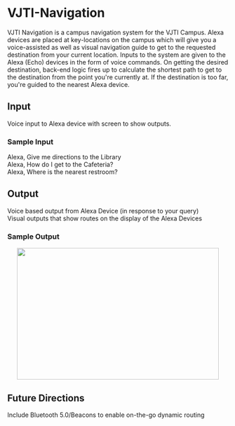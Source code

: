 # VJTI-Navigation
VJTI Navigation is a campus navigation system for the VJTI Campus. Alexa devices are placed at key-locations on the campus which will give you a voice-assisted as well as visual navigation guide to get to the requested destination from your current location. Inputs to the system are given to the Alexa (Echo) devices in the form of voice commands. On getting the desired destination, back-end logic fires up to calculate the shortest path to get to the destination from the point you're currently at. If the destination is too far, you're guided to the nearest Alexa device.

## Input
Voice input to Alexa device with screen to show outputs.

### Sample Input
Alexa, Give me directions to the Library <br>
Alexa, How do I get to the Cafeteria? <br>
Alexa, Where is the nearest restroom? <br>

## Output
Voice based output from Alexa Device (in response to your query) <br>
Visual outputs that show routes on the display of the Alexa Devices

### Sample Output
<!-- ![alt text](https://github.com/revathivijay/VJTI-Navigation/blob/master/final-output-images/22-55.jpg?raw=true) -->

<p align="center">
  <img width="460" height="300" src="https://github.com/revathivijay/VJTI-Navigation/blob/master/final-output-images/22-55.jpg">
</p>



## Future Directions
Include Bluetooth 5.0/Beacons to enable on-the-go dynamic routing
